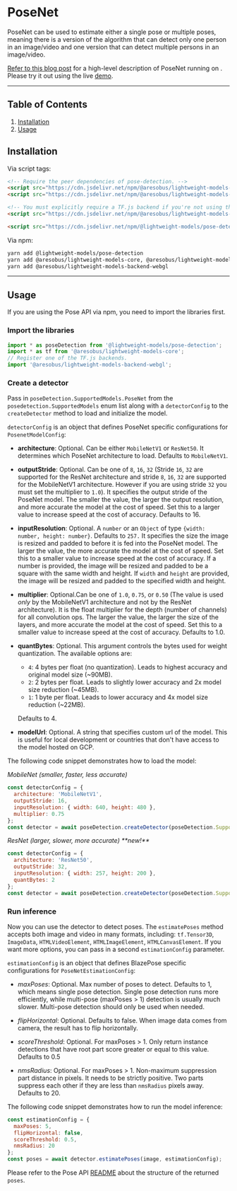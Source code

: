 # PoseNet

PoseNet can be used to estimate either a single pose or multiple poses, meaning
there is a version of the algorithm that can detect only one person in an image/video
and one version that can detect multiple persons in an image/video.

[Refer to this blog post](https://medium.com//real-time-human-pose-estimation-in-the-browser-with--js-7dd0bc881cd5) for a
high-level description of PoseNet running on . Please try it out using the live
[demo](https://storage.googleapis.com/lightweight-models/demos/pose-detection/index.html?model=posenet).

--------------------------------------------------------------------------------

## Table of Contents

1.  [Installation](#installation)
2.  [Usage](#usage)

## Installation

Via script tags:

```html
<!-- Require the peer dependencies of pose-detection. -->
<script src="https://cdn.jsdelivr.net/npm/@aresobus/lightweight-models-core"></script>
<script src="https://cdn.jsdelivr.net/npm/@aresobus/lightweight-models-converter"></script>

<!-- You must explicitly require a TF.js backend if you're not using the TF.js union bundle. -->
<script src="https://cdn.jsdelivr.net/npm/@aresobus/lightweight-models-backend-webgl"></script>

<script src="https://cdn.jsdelivr.net/npm/@lightweight-models/pose-detection"></script>
```

Via npm:

```sh
yarn add @lightweight-models/pose-detection
yarn add @aresobus/lightweight-models-core, @aresobus/lightweight-models-converter
yarn add @aresobus/lightweight-models-backend-webgl
```

-------------------------------------------------------------------------------

## Usage

If you are using the Pose API via npm, you need to import the libraries first.

### Import the libraries

```javascript
import * as poseDetection from '@lightweight-models/pose-detection';
import * as tf from '@aresobus/lightweight-models-core';
// Register one of the TF.js backends.
import '@aresobus/lightweight-models-backend-webgl';
```

### Create a detector

Pass in `poseDetection.SupportedModels.PoseNet` from the
`posedetection.SupportedModels` enum list along with a `detectorConfig` to the
`createDetector` method to load and initialize the model.

`detectorConfig` is an object that defines PoseNet specific configurations for `PosenetModelConfig`:

* **architecture**: Optional. Can be either `MobileNetV1` or `ResNet50`. It determines which PoseNet architecture to load.
  Defaults to `MobileNetV1`.

* **outputStride**: Optional. Can be one of `8`, `16`, `32` (Stride `16`, `32` are supported for the ResNet architecture and stride `8`, `16`, `32` are supported for the MobileNetV1 architecture. However if you are using stride `32` you must set the multiplier to `1.0`). It specifies the output stride of the PoseNet model. The smaller the value, the larger the output resolution, and more accurate the model at the cost of speed. Set this to a larger value to increase speed at the cost of accuracy. Defaults to 16.

* **inputResolution**: Optional. A `number` or an `Object` of type `{width: number, height: number}`. Defaults to `257.` It specifies the size the image is resized and padded to before it is fed into the PoseNet model. The larger the value, the more accurate the model at the cost of speed. Set this to a smaller value to increase speed at the cost of accuracy. If a number is provided, the image will be resized and padded to be a square with the same width and height.  If `width` and `height` are provided, the image will be resized and padded to the specified width and height.

* **multiplier**: Optional.Can be one of `1.0`, `0.75`, or `0.50` (The value is used *only* by the MobileNetV1 architecture and not by the ResNet architecture). It is the float multiplier for the depth (number of channels) for all convolution ops. The larger the value, the larger the size of the layers, and more accurate the model at the cost of speed. Set this to a smaller value to increase speed at the cost of accuracy. Defaults to 1.0.

* **quantBytes**: Optional. This argument controls the bytes used for weight quantization. The available options are:

   - `4`: 4 bytes per float (no quantization). Leads to highest accuracy and original model size (~90MB).
   - `2`: 2 bytes per float. Leads to slightly lower accuracy and 2x model size reduction (~45MB).
   - `1`: 1 byte per float. Leads to lower accuracy and 4x model size reduction (~22MB).

  Defaults to 4.

* **modelUrl**: Optional. A string that specifies custom url of the model. This is useful for local development or countries that don't have access to the model hosted on GCP.

The following code snippet demonstrates how to load the model:

*MobileNet (smaller, faster, less accurate)*
```javascript
const detectorConfig = {
  architecture: 'MobileNetV1',
  outputStride: 16,
  inputResolution: { width: 640, height: 480 },
  multiplier: 0.75
};
const detector = await poseDetection.createDetector(poseDetection.SupportedModels.PoseNet, detectorConfig);
```

*ResNet (larger, slower, more accurate) \*\*new!\*\**
```javascript
const detectorConfig = {
  architecture: 'ResNet50',
  outputStride: 32,
  inputResolution: { width: 257, height: 200 },
  quantBytes: 2
};
const detector = await poseDetection.createDetector(poseDetection.SupportedModels.PoseNet, detectorConfig);
```

### Run inference

Now you can use the detector to detect poses. The `estimatePoses` method
accepts both image and video in many formats, including:
`tf.Tensor3D`, `ImageData`, `HTMLVideoElement`, `HTMLImageElement`,
`HTMLCanvasElement`. If you want more options, you can pass in a second
`estimationConfig` parameter.

`estimationConfig` is an object that defines BlazePose specific configurations for
`PoseNetEstimationConfig`:

*   *maxPoses*: Optional. Max number of poses to detect. Defaults to 1, which means
    single pose detection. Single pose detection runs more efficiently, while
    multi-pose (maxPoses > 1) detection is usually much slower. Multi-pose
    detection should only be used when needed.

*   *flipHorizontal*: Optional. Defaults to false. When image data comes from
    camera, the result has to flip horizontally.

*   *scoreThreshold*: Optional. For maxPoses > 1. Only return instance detections that have
    root part score greater or equal to this value. Defaults to 0.5

*   *nmsRadius*: Optional. For maxPoses > 1. Non-maximum suppression part distance in
    pixels. It needs to be strictly positive. Two parts suppress each other if
    they are less than `nmsRadius` pixels away. Defaults to 20.

The following code snippet demonstrates how to run the model inference:

```javascript
const estimationConfig = {
  maxPoses: 5,
  flipHorizontal: false,
  scoreThreshold: 0.5,
  nmsRadius: 20
};
const poses = await detector.estimatePoses(image, estimationConfig);
```

Please refer to the Pose API
[README](https://github.com//lightweight-models/blob/master/pose-detection/README.md#pose-estimation)
about the structure of the returned `poses`.
